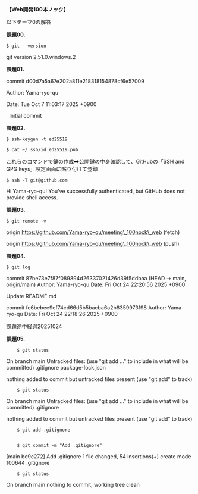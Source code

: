 **【Web開発100本ノック】**



以下テーマ0の解答




**課題00.**

    $ git --version

git version 2.51.0.windows.2



**課題01.**

commit d00d7a5a67e202a811e218318154878cf6e57009

Author: Yama-ryo-qu

Date:   Tue Oct 7 11:03:17 2025 +0900



    Initial commit



**課題02.**

    $ ssh-keygen -t ed25519

    $ cat ~/.ssh/id_ed25519.pub

これらのコマンドで鍵の作成➡公開鍵の中身確認して、GitHubの「SSH and GPG keys」設定画面に貼り付けて登録

    


    $ ssh -T git@github.com

Hi Yama-ryo-qu! You've successfully authenticated, but GitHub does not provide shell access.



**課題03.**

    $ git remote -v

origin  https://github.com/Yama-ryo-qu/meeting\_100nock\_web (fetch)

origin  https://github.com/Yama-ryo-qu/meeting\_100nock\_web (push)


**課題04.**

    $ git log
    
commit 87be73e7f87f089894d26337021426d39f5ddbaa (HEAD -> main, origin/main)
Author: Yama-ryo-qu
Date:   Fri Oct 24 22:20:56 2025 +0900

Update README.md

commit fc6bebee9ef74cd66d5b5bacba6a2b8359973f98
Author: Yama-ryo-qu
Date:   Fri Oct 24 22:18:26 2025 +0900

課題途中経過20251024


**課題05.**

        $ git status

On branch main
Untracked files:
  (use "git add <file>..." to include in what will be committed)
        .gitignore
        package-lock.json

nothing added to commit but untracked files present (use "git add" to track)


        $ git status

On branch main
Untracked files:
  (use "git add <file>..." to include in what will be committed)
        .gitignore

nothing added to commit but untracked files present (use "git add" to track)

 
        $ git add .gitignore

 
        $ git commit -m "Add .gitignore"

[main be9c272] Add .gitignore
 1 file changed, 54 insertions(+)
 create mode 100644 .gitignore

 
        $ git status

On branch main
nothing to commit, working tree clean





